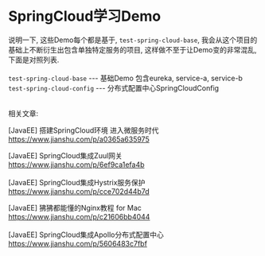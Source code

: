 # SpringCloud学习Demo


说明一下, 这些Demo每个都是基于, `test-spring-cloud-base`, 我会从这个项目的基础上不断衍生出包含单独特定服务的项目, 这样做不至于让Demo变的非常混乱, 下面是对照列表.<br>
<br>
`test-spring-cloud-base` --- 基础Demo 包含eureka, service-a, service-b  
`test-spring-cloud-config` --- 分布式配置中心SpringCloudConfig  
<br>

相关文章:  

[JavaEE] 搭建SpringCloud环境 进入微服务时代  
https://www.jianshu.com/p/a0365a635975  
  
[JavaEE] SpringCloud集成Zuul网关  
https://www.jianshu.com/p/6ef9ca1efa4b  
<br>
[JavaEE] SpringCloud集成Hystrix服务保护  
https://www.jianshu.com/p/cce702d44b7d  
  
[JavaEE] 狒狒都能懂的Nginx教程 for Mac  
https://www.jianshu.com/p/c21606bb4044  
<br>
[JavaEE] SpringCloud集成Apollo分布式配置中心  
https://www.jianshu.com/p/5606483c7fbf  
